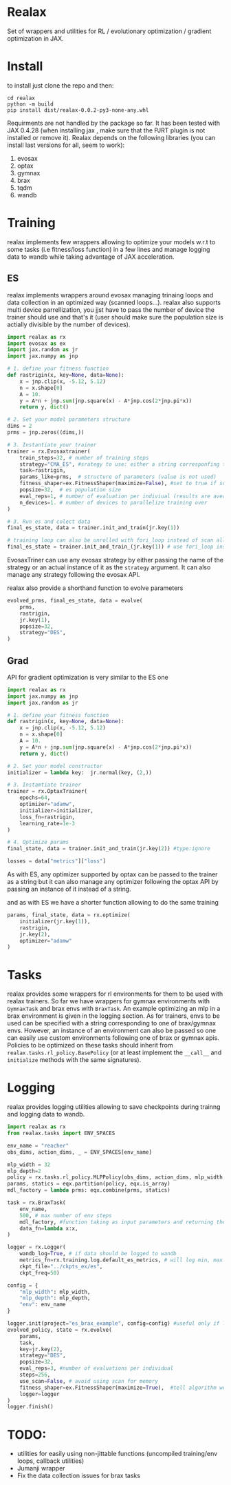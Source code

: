 # Realax
Set of wrappers and utilities for RL / evolutionary optimization / gradient optimization in JAX.

# Install

to install just clone the repo and then:

```
cd realax
python -m build
pip install dist/realax-0.0.2-py3-none-any.whl
```

Requirments are not handled by the package so far. It has been tested with JAX 0.4.28 (when installing jax , make sure that the PJRT plugin is not installed or remove it). 
Realax depends on the following libraries (you can install last versions for all, seem to work):
1. evosax
2. optax
3. gymnax
4. brax
5. tqdm
6. wandb


# Training

realax implements few wrappers allowing to optimize your models w.r.t to some tasks (i.e fitness/loss function) in a few lines and manage logging data to wandb while taking advantage of JAX acceleration.  

## ES

realax implements wrappers around evosax managing trinaing loops and data collection in an optimized way (scanned loops...). realax also supports multi device parrellization, you jjst have to pass the number of device the trainer should use and that's it (user should make sure the population size is actially divisible by the number of devices).

```python
import realax as rx
import evosax as ex
import jax.random as jr
import jax.numpy as jnp

# 1. define your fitness function
def rastrigin(x, key=None, data=None):
	x = jnp.clip(x, -5.12, 5.12)
	n = x.shape[0]
	A = 10.
	y = A*n + jnp.sum(jnp.square(x) - A*jnp.cos(2*jnp.pi*x))
	return y, dict()

# 2. Set your model parameters structure
dims = 2
prms = jnp.zeros((dims,))

# 3. Instantiate your trainer
trainer = rx.Evosaxtrainer(
	train_steps=32, # number of training steps
	strategy="CMA_ES", #srategy to use: either a string corresponfing to one of evosax implemented strategy or a strategy following evosax API
	task=rastrigin,
	params_like=prms,  # structure of parameters (value is not used)	
	fitness_shaper=ex.FitnessShaper(maximize=False), #set to true if score should be maximized
	popsize=32,  # es population size
	eval_reps=1, # number of evaluation per indiviual (results are averages to get the individual fitness)
	n_devices=1. # number of devices to parallelize training over
)

# 3. Run es and colect data
final_es_state, data = trainer.init_and_train(jr.key(1))

# training loop can also be unrolled with fori_loop instead of scan allowing to save lot of memory (better when combined with wandb logging)
final_es_state = trainer.init_and_train_(jr.key(1)) # use fori_loop instaead of
```
EvosaxTriner can use any evosax strategy by either passing the name of the strategy or an actual instance of it as the `strategy` argument. It can also manage any strategy following the evosax API.

realax also provide a shorthand function to evolve parameters

```python
evolved_prms, final_es_state, data = evolve(
	prms, 
	rastrigin,
	jr.key(1),
	popsize=32,
	strategy="DES",
)
```

## Grad

API for gradient optimization is very similar to the ES one

```python
import realax as rx
import jax.numpy as jnp
import jax.random as jr

# 1. define your fitness function
def rastrigin(x, key=None, data=None):
	x = jnp.clip(x, -5.12, 5.12)
	n = x.shape[0]
	A = 10.
	y = A*n + jnp.sum(jnp.square(x) - A*jnp.cos(2*jnp.pi*x))
	return y, dict()

# 2. Set your model constructor
initializer = lambda key:  jr.normal(key, (2,))

# 3. Instamtiate trainer
trainer = rx.OptaxTrainer(
	epochs=64,
	optimizer="adamw",
	initializer=initializer,
	loss_fn=rastrigin,
	learning_rate=1e-3
)

# 4. Optimize params
final_state, data = trainer.init_and_train(jr.key(2)) #type:ignore

losses = data["metrics"]["loss"]
```

As with ES, any optimizer supported by optax can be passed to the trainer as a string but it can also manage any optimizer following the optax API by passing an instance of it instead of a string.

and as with ES we have a shorter function allowing to do the same training
```python
params, final_state, data = rx.optimize(
	initializer(jr.key(1)),
	rastrigin,
	jr.key(2),
	optimizer="adamw"
)
```

# Tasks

realax provides some wrappers for rl environments for them to be used with realax trainers. So far we have wrappers for gymnax environments with `GymnaxTask` and brax envs with `BraxTask`.
An example optimizing an mlp in a brax environment is given in the logging section. As for trainers, envs to be used can be specified with a string corresponding to one of brax/gymnax envs. However, an instance of an environment can also be passed so one can easily use custom environments following one of brax or gymnax apis.
Policies to be optimized on these tasks should inherit from `realax.tasks.rl_policy.BasePolicy` (or at least implement the `__call__` and `initialize` methods with the same signatures).

# Logging

realax provides logging utilities allowing to save checkpoints during trainng and logging data to wandb. 

```python
import realax as rx
from realax.tasks import ENV_SPACES

env_name = "reacher"
obs_dims, action_dims, _ = ENV_SPACES[env_name]

mlp_width = 32
mlp_depth=2
policy = rx.tasks.rl_policy.MLPPolicy(obs_dims, action_dims, mlp_width, mlp_depth, key=jr.key(1))
params, statics = eqx.partition(policy, eqx.is_array)
mdl_factory = lambda prms: eqx.combine(prms, statics)

task = rx.BraxTask(
	env_name, 
	500, # max number of env steps
	mdl_factory, #function taking as input parameters and returning the model
	data_fn=lambda x:x, 
)

logger = rx.Logger(
	wandb_log=True, # if data should be logged to wandb
	metrics_fn=rx.training.log.default_es_metrics, # will log min, max and mean firness and ckpt current es mean
	ckpt_file="../ckpts_ex/es", 
	ckpt_freq=50)

config = {
	"mlp_width": mlp_width,
	"mlp_depth": mlp_depth,
	"env": env_name
}

logger.init(project="es_brax_example", config=config) #useful only if logging to wandb
evolved_policy, state = rx.evolve(										#type:ignore
	params, 
	task, 
	key=jr.key(2), 
	strategy="DES",
	popsize=32,
	eval_reps=3, #number of evaluations per individual
	steps=256, 
	use_scan=False, # avoid using scan for memory
	fitness_shaper=ex.FitnessShaper(maximize=True),  #tell algorithm we want to maximize fitness (default is minimizing)
	logger=logger
)
logger.finish()
```

# TODO:
- utilities for easily using non-jittable functions (uncompiled training/env loops, callback utilities)
- Jumanji wrapper
- Fix the data collection issues for brax tasks


